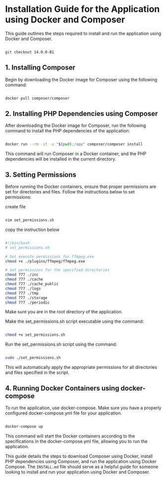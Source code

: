 # Installation Guide for the Application using Docker and Composer

This guide outlines the steps required to install and run the application using Docker and Composer.

```bash

git checkout 14.0.0-B1

```

## 1. Installing Composer

Begin by downloading the Docker image for Composer using the following command:

```bash

docker pull composer/composer

```

## 2. Installing PHP Dependencies using Composer
After downloading the Docker image for Composer, run the following command to install the PHP dependencies of the application:

```bash

docker run --rm -it -v "$(pwd):/app" composer/composer install

```

This command will run Composer in a Docker container, and the PHP dependencies will be installed in the current directory.

## 3. Setting Permissions
Before running the Docker containers, ensure that proper permissions are set for directories and files. Follow the instructions below to set permissions:

create file

```bash

vim set_permissions.sh

```

copy the instruction below

```sh

#!/bin/bash
# set_permissions.sh

# Set execute permissions for ffmpeg.exe
chmod +x ./plugins/ffmpeg/ffmpeg.exe

# Set permissions for the specified directories
chmod 777 ./inc
chmod 777 ./cache
chmod 777 ./cache_public
chmod 777 ./logs
chmod 777 ./tmp
chmod 777 ./storage
chmod 777 ./periodic

```

Make sure you are in the root directory of the application.

Make the set_permissions.sh script executable using the command:

```bash

chmod +x set_permissions.sh

```

Run the set_permissions.sh script using the command:

```bash

sudo ./set_permissions.sh

```
This will automatically apply the appropriate permissions for all directories and files specified in the script.

## 4. Running Docker Containers using docker-compose

To run the application, use docker-compose. Make sure you have a properly configured docker-compose.yml file for your application.

```bash

docker-compose up

```

This command will start the Docker containers according to the specifications in the docker-compose.yml file, allowing you to run the application.


This guide details the steps to download Composer using Docker, install PHP dependencies using Composer, and run the application using Docker Compose. The `INSTALL.md` file should serve as a helpful guide for someone looking to install and run your application using Docker and Composer.



